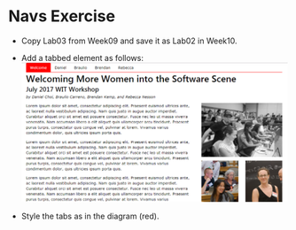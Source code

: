 
# Navs Exercise

- Copy Lab03 from Week09 and save it as Lab02 in Week10.
- Add a tabbed element as follows:
![](img/tabs.png)

- Style the tabs as in the diagram (red).
